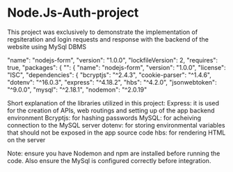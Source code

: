 # Node.Js-Auth-project
This project was exclusively to demonstrate the implementation of regsiteration and login requests and response with the backend of the website using MySql DBMS

"name": "nodejs-form",
  "version": "1.0.0",
  "lockfileVersion": 2,
  "requires": true,
  "packages": {
    "": {
      "name": "nodejs-form",
      "version": "1.0.0",
      "license": "ISC",
      "dependencies": {
        "bcryptjs": "^2.4.3",
        "cookie-parser": "^1.4.6",
        "dotenv": "^16.0.3",
        "express": "^4.18.2",
        "hbs": "^4.2.0",
        "jsonwebtoken": "^9.0.0",
        "mysql": "^2.18.1",
        "nodemon": "^2.0.19"
 
 
Short explanation of the libraries utilized in this project: 
    Express: it is used for the creation of APIs, web routings and setting up of the app backend environment
    Bcryptjs: for hashing passwords
    MySQL: for acheiving connection to the MySQL server
    dotenv: for storing environmental variables that should not be exposed in the app source code
    hbs: for rendering HTML on the server
    
Note: ensure you have Nodemon and npm are installed before running the code.
      Also ensure the MySql is configured correctly before integration.

